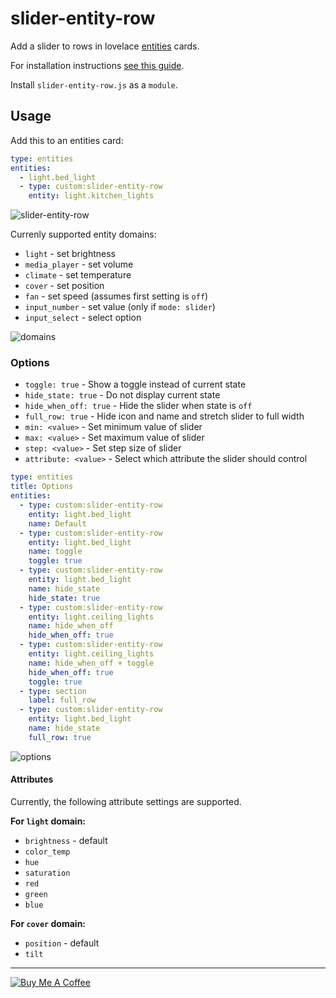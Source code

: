 slider-entity-row
=================

Add a slider to rows in lovelace [entities](https://www.home-assistant.io/lovelace/entities/) cards.

For installation instructions [see this guide](https://github.com/thomasloven/hass-config/wiki/Lovelace-Plugins).

Install `slider-entity-row.js` as a `module`.

## Usage
Add this to an entities card:

```yaml
type: entities
entities:
  - light.bed_light
  - type: custom:slider-entity-row
    entity: light.kitchen_lights
```

![slider-entity-row](https://user-images.githubusercontent.com/1299821/59467898-15b16600-8e31-11e9-9924-53b108572d3a.png)

Currenly supported entity domains:

- `light` - set brightness
- `media_player` - set volume
- `climate` - set temperature
- `cover` - set position
- `fan` - set speed (assumes first setting is `off`)
- `input_number` - set value (only if `mode: slider`)
- `input_select` - select option

![domains](https://user-images.githubusercontent.com/1299821/59467899-1813c000-8e31-11e9-8abd-34c887a7db2a.png)

### Options

- `toggle: true` - Show a toggle instead of current state
- `hide_state: true` - Do not display current state
- `hide_when_off: true` - Hide the slider when state is `off`
- `full_row: true` - Hide icon and name and stretch slider to full width
- `min: <value>` - Set minimum value of slider
- `max: <value>` - Set maximum value of slider
- `step: <value>` - Set step size of slider
- `attribute: <value>` - Select which attribute the slider should control

```yaml
type: entities
title: Options
entities:
  - type: custom:slider-entity-row
    entity: light.bed_light
    name: Default
  - type: custom:slider-entity-row
    entity: light.bed_light
    name: toggle
    toggle: true
  - type: custom:slider-entity-row
    entity: light.bed_light
    name: hide_state
    hide_state: true
  - type: custom:slider-entity-row
    entity: light.ceiling_lights
    name: hide_when_off
    hide_when_off: true
  - type: custom:slider-entity-row
    entity: light.ceiling_lights
    name: hide_when_off + toggle
    hide_when_off: true
    toggle: true
  - type: section
    label: full_row
  - type: custom:slider-entity-row
    entity: light.bed_light
    name: hide_state
    full_row: true
```

![options](https://user-images.githubusercontent.com/1299821/59467902-19dd8380-8e31-11e9-9173-97c9b6be3179.png)

#### Attributes
Currently, the following attribute settings are supported.

**For `light` domain:**

- `brightness` - default
- `color_temp`
- `hue`
- `saturation`
- `red`
- `green`
- `blue`

**For `cover` domain:**

- `position` - default
- `tilt`

---
<a href="https://www.buymeacoffee.com/uqD6KHCdJ" target="_blank"><img src="https://www.buymeacoffee.com/assets/img/custom_images/white_img.png" alt="Buy Me A Coffee" style="height: auto !important;width: auto !important;" ></a>
